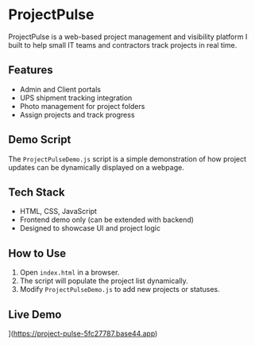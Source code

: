 

# ProjectPulse

ProjectPulse is a web-based project management and visibility platform I built to help small IT teams and contractors track projects in real time.

## Features
- Admin and Client portals
- UPS shipment tracking integration
- Photo management for project folders
- Assign projects and track progress

## Demo Script
The `ProjectPulseDemo.js` script is a simple demonstration of how project updates can be dynamically displayed on a webpage.

## Tech Stack
- HTML, CSS, JavaScript
- Frontend demo only (can be extended with backend)
- Designed to showcase UI and project logic

## How to Use
1. Open `index.html` in a browser.
2. The script will populate the project list dynamically.
3. Modify `ProjectPulseDemo.js` to add new projects or statuses.
   
## Live Demo
](https://project-pulse-5fc27787.base44.app)
